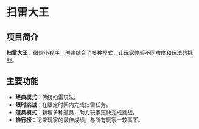 
# 扫雷大王

## 项目简介

**扫雷大王**，微信小程序，创建结合了多种模式，让玩家体验不同难度和玩法的挑战。

## 主要功能

- **经典模式**：传统扫雷玩法。
- **限时挑战**：在限定时间内完成扫雷任务。
- **道具模式**：新增多种道具，助力玩家更快完成挑战。
- **排行榜**：记录玩家的最佳成绩，与所有玩家一较高下。
